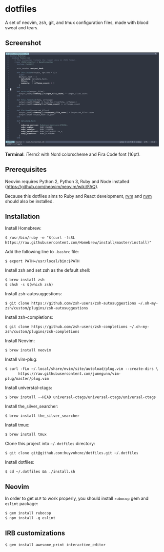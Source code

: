 # dotfiles

A set of neovim, zsh, git, and tmux configuration files, made with blood sweat and tears.

## Screenshot

![screenshot](screenshot.png)

**Terminal**: iTerm2 with Nord colorscheme and Fira Code font (16pt).

## Prerequisites

Neovim requires Python 2, Python 3, Ruby and Node installed (https://github.com/neovim/neovim/wiki/FAQ).

Because this dotfiles aims to Ruby and React development, [rvm](https://rvm.io/) and [nvm](https://github.com/creationix/nvm) should also be installed.

## Installation

Install Homebrew:

```
$ /usr/bin/ruby -e "$(curl -fsSL https://raw.githubusercontent.com/Homebrew/install/master/install)"
```

Add the following line to `.bashrc` file:

```
$ export PATH=/usr/local/bin:$PATH
```

Install zsh and set zsh as the default shell:

```
$ brew install zsh
$ chsh -s $(which zsh)
```

Install zsh-autosuggestions:

```
$ git clone https://github.com/zsh-users/zsh-autosuggestions ~/.oh-my-zsh/custom/plugins/zsh-autosuggestions
```

Install zsh-completions:

```
$ git clone https://github.com/zsh-users/zsh-completions ~/.oh-my-zsh/custom/plugins/zsh-completions
```

Install Neovim:

```
$ brew install neovim
```

Install vim-plug:

```
$ curl -fLo ~/.local/share/nvim/site/autoload/plug.vim --create-dirs \
      https://raw.githubusercontent.com/junegunn/vim-plug/master/plug.vim
```

Install universtal-ctags:

```
$ brew install --HEAD universal-ctags/universal-ctags/universal-ctags
```

Install the_silver_searcher:

```
$ brew install the_silver_searcher
```

Install tmux:

```
$ brew install tmux
```

Clone this project into `~/.dotfiles` directory:

```
$ git clone git@github.com:huyvohcmc/dotfiles.git ~/.dotfiles
```

Install dotfiles:

```
$ cd ~/.dotfiles && ./install.sh
```

## Neovim

In order to get `ALE` to work properly, you should install `rubocop` gem and `eslint` package:

```
$ gem install rubocop
$ npm install -g eslint
```

## IRB customizations

```
$ gem install awesome_print interactive_editor
```
